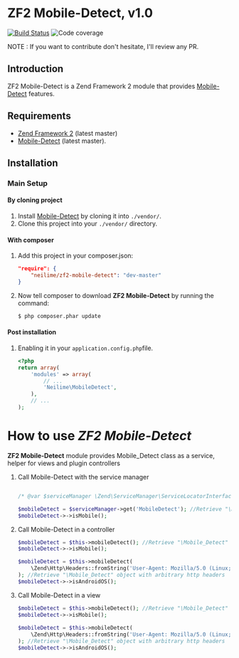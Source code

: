 ZF2 Mobile-Detect, v1.0
=======

[![Build Status](https://travis-ci.org/neilime/zf2-mobile-detect.png?branch=master)](https://travis-ci.org/neilime/zf2-mobile-detect)
![Code coverage](https://raw.github.com/zf2-boiler-app/app-test/master/ressources/100%25-code-coverage.png "100% code coverage")

NOTE : If you want to contribute don't hesitate, I'll review any PR.

Introduction
------------

ZF2 Mobile-Detect is a Zend Framework 2 module that provides [Mobile-Detect](https://github.com/serbanghita/Mobile-Detect) features.


Requirements
------------

* [Zend Framework 2](https://github.com/zendframework/zf2) (latest master)
* [Mobile-Detect](https://github.com/serbanghita/Mobile-Detect) (latest master).

Installation
------------

### Main Setup

#### By cloning project

1. Install [Mobile-Detect](https://github.com/serbanghita/Mobile-Detect) by cloning it into `./vendor/`.
2. Clone this project into your `./vendor/` directory.

#### With composer

1. Add this project in your composer.json:

    ```json
    "require": {
        "neilime/zf2-mobile-detect": "dev-master"
    }
    ```

2. Now tell composer to download __ZF2 Mobile-Detect__ by running the command:

    ```bash
    $ php composer.phar update
    ```

#### Post installation

1. Enabling it in your `application.config.php`file.

    ```php
    <?php
    return array(
        'modules' => array(
            // ...
            'Neilime\MobileDetect',
        ),
        // ...
    );
    ```
    
# How to use _ZF2 Mobile-Detect_

__ZF2 Mobile-Detect__ module provides Mobile_Detect class as a service, helper for views and plugin controllers

1. Call Mobile-Detect with the service manager

	```php
	
	/* @var $serviceManager \Zend\ServiceManager\ServiceLocatorInterface */	
	
   	$mobileDetect = $serviceManager->get('MobileDetect'); //Retrieve "\Mobile_Detect" object
   	$mobileDetect->->isMobile();
   	```

2. Call Mobile-Detect in a controller

 	```php
   	$mobileDetect = $this->mobileDetect(); //Retrieve "\Mobile_Detect" object
   	$mobileDetect->->isMobile();
   	
   	$mobileDetect = $this->mobileDetect(
   		\Zend\Http\Headers::fromString('User-Agent: Mozilla/5.0 (Linux; Android 4.0.4; Desire HD Build/IMM76D) AppleWebKit/535.19 (KHTML, like Gecko) Chrome/18.0.1025.166 Mobile Safari/535.19')
   	); //Retrieve "\Mobile_Detect" object with arbitrary http headers
   	$mobileDetect->->isAndroidOS();   	
    ```
    
3. Call Mobile-Detect in a view

 	```php
   	$mobileDetect = $this->mobileDetect(); //Retrieve "\Mobile_Detect" object
   	$mobileDetect->->isMobile();
   	   	
   	$mobileDetect = $this->mobileDetect(
   		\Zend\Http\Headers::fromString('User-Agent: Mozilla/5.0 (Linux; Android 4.0.4; Desire HD Build/IMM76D) AppleWebKit/535.19 (KHTML, like Gecko) Chrome/18.0.1025.166 Mobile Safari/535.19')
   	); //Retrieve "\Mobile_Detect" object with arbitrary http headers
   	$mobileDetect->->isAndroidOS();
   	```